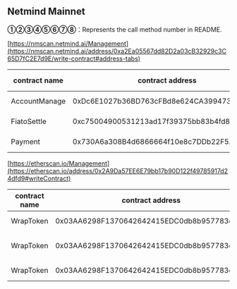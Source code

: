## Netmind Mainnet

**①②③④⑤⑥⑦⑧**：Represents the call method number in README.

[https://nmscan.netmind.ai/Management](https://nmscan.netmind.ai/address/0xa2Ea05567dd82D2a03cB32929c3C65D7fC2E7d9E/write-contract#address-tabs)

|contract name|contract address|Proposal ID|Operating Instructions|invoke methods|parameter invocation|
| --- | --- | --- |--- | --- |---|
|       AccountManage   | 0xDc6E1027b36BD763cFBd8e624CA3994737FA4b6c |      |    **⑥**Upgrade Contract  | upgrad|   0xe73047f41771ED9E5384dF9bA05f5aF06d699b91   |
|       FiatoSettle   | 0xc75004900531213ad17f39375bb83b4fd8F6c465 |       |    **⑥**Upgrade Contract  | upgrad|   0x12B4Db2699718CDeaBcd3B26b3390dC0356F610D   |
|       Payment   | 0x730A6a308B4d6866664f10e8c7DDb22F5A493eA2 |       |    **⑥**Upgrade Contract  | upgrad| 0x5E3399671be9707578835A7bE583C94e4492B004     |

[https://etherscan.io/Management](https://etherscan.io/address/0x2A9Da57EE6E79bb17b90D122f49785917d24dfd9#writeContract)

|contract name|contract address|Proposal ID|Operating Instructions|invoke methods|parameter invocation|
| --- | --- | --- |--- | --- |---|
|      WrapToken    |   0x03AA6298F1370642642415EDC0db8b957783e8D6 |    | **⑥**Upgrade Contract  | upgrad |   0xde1c06414aB6eB6Ef32ea0d37282B20E980bE811  |
|      WrapToken    |   0x03AA6298F1370642642415EDC0db8b957783e8D6 |      | **③** withdraw Tokens | withdrawTokens |  0x0e8cc705000000000000000000000000000000000000000000000000000000000000004000000000000000000000000058d37fddab1059692e5c40fa562570e49be655280000000000000000000000000000000000000000000000000000000000000004000000000000000000000000514910771af9ca656af840dff83e8264ecf986ca00000000000000000000000003aa6298f1370642642415edc0db8b957783e8d6000000000000000000000000a0b86991c6218b36c1d19d4a2e9eb0ce3606eb48000000000000000000000000dac17f958d2ee523a2206206994597c13d831ec7  |
|      WrapToken    |   0x03AA6298F1370642642415EDC0db8b957783e8D6 |    | **⑥**Upgrade Contract  | upgrad |   0x8F42E892Ef1b47EA898236F577C89153F4d71cCB  |


